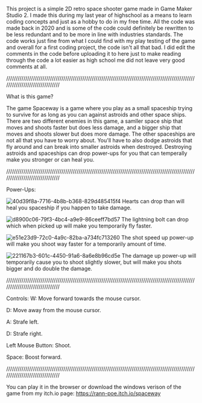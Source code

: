 This project is a simple 2D retro space shooter game made in Game Maker Studio 2. I made this during my last year of highschool as a means to learn coding concepts and just as a hobby to do in my free time. All the code was made back in 2020 and is some of the code could definitely be rewritten to be less redundant and to be more in line with industries standards. The code works just fine from what I could find with my play testing of the game and overall for a first coding project, the code isn't all that bad. I did edit the comments in the code before uploading it to here just to make reading through the code a lot easier as high school me did not leave very good comments at all. 

///////////////////////////////////////////////////////////////////////////////////////////////////////////////////////////////

What is this game? 

The game Spaceway is a game where you play as a small spaceship trying to survive for as long as you can against astroids and other space ships. There are two different enemies in this game, a samller space ship that moves and shoots faster but does less damage, and a bigger ship that moves and shoots slower but does more damage. The other spaceships are not all that you have to worry about. You'll have to also dodge astroids that fly around and can break into smaller astroids when destroyed. Destroying astroids and spaceships can drop power-ups for you that can temperally make you stronger or can heal you.

///////////////////////////////////////////////////////////////////////////////////////////////////////////////////////////////

Power-Ups:

![40d39f8a-7716-4b8b-b368-829d485415f4](https://user-images.githubusercontent.com/120260092/207005786-3dbdd975-6471-4292-8295-5825b006fb51.png)  Hearts can drop than will heal you spaceship if you happen to take damage.

![d8900c06-79f3-4bc4-a9e9-86ceeff7bd57](https://user-images.githubusercontent.com/120260092/207006010-eac00e15-3bd7-4d7a-bbf6-996b0fb2ec86.png)  The lightning bolt can drop which when picked up will make you temporarily fly faster.

![e51e23d9-72c0-4a9c-82ba-a734fc713260](https://user-images.githubusercontent.com/120260092/207006366-e4cbc0c1-4c3e-4578-8d66-e6fae83bde20.png)   The shot speed up power-up will make you shoot way faster for a temporarily amount of time.

![221167b3-601c-4450-91a6-8a6e8b96cd5e](https://user-images.githubusercontent.com/120260092/207006646-4ef43058-5502-440f-bc3b-1af976bfba05.png)   The damage up power-up will temporarily cause you to shoot slightly slower, but will make you shots bigger and do double the damage.

///////////////////////////////////////////////////////////////////////////////////////////////////////////////////////////////

Controls: 
W: Move forward towards the mouse cursor.

D: Move away from the mouse cursor.

A: Strafe left.

D: Strafe right.

Left Mouse Button: Shoot.

Space: Boost forward.

///////////////////////////////////////////////////////////////////////////////////////////////////////////////////////////////

You can play it in the browser or download the windows verison of the game from my itch.io page:
https://rann-poe.itch.io/spaceway
